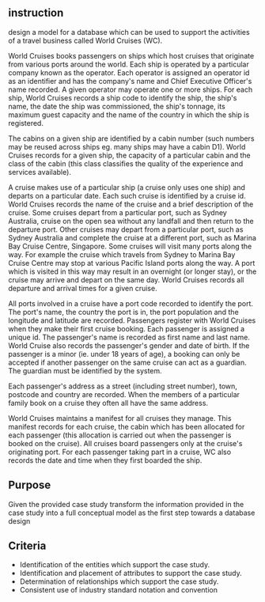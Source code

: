 ## instruction 
design a model for a database which can be used to support the activities of a travel business called World Cruises (WC).

World Cruises books passengers on ships which host cruises that originate from various
ports around the world. Each ship is operated by a particular company known as the
operator. Each operator is assigned an operator id as an identifier and has the company's
name and Chief Executive Officer's name recorded. A given operator may operate one or
more ships. For each ship, World Cruises records a ship code to identify the ship, the ship's
name, the date the ship was commissioned, the ship's tonnage, its maximum guest capacity
and the name of the country in which the ship is registered.

The cabins on a given ship are identified by a cabin number (such numbers may be reused
across ships eg. many ships may have a cabin D1). World Cruises records for a given ship,
the capacity of a particular cabin and the class of the cabin (this class classifies the quality of
the experience and services available).

A cruise makes use of a particular ship (a cruise only uses one ship) and departs on a
particular date. Each such cruise is identified by a cruise id. World Cruises records the
name of the cruise and a brief description of the cruise. Some cruises depart from a
particular port, such as Sydney Australia, cruise on the open sea without any landfall and
then return to the departure port. Other cruises may depart from a particular port, such as
Sydney Australia and complete the cruise at a different port, such as Marina Bay Cruise
Centre, Singapore. Some cruises will visit many ports along the way. For example the cruise
which travels from Sydney to Marina Bay Cruise Centre may stop at various Pacific Island
ports along the way. A port which is visited in this way may result in an overnight (or longer
stay), or the cruise may arrive and depart on the same day. World Cruises records all
departure and arrival times for a given cruise.

All ports involved in a cruise have a port code recorded to identify the port. The port's name,
the country the port is in, the port population and the longitude and latitude are recorded.
Passengers register with World Cruises when they make their first cruise booking. Each
passenger is assigned a unique id. The passenger's name is recorded as first name and
last name. World Cruise also records the passenger's gender and date of birth. If the
passenger is a minor (ie. under 18 years of age), a booking can only be accepted if another
passenger on the same cruise can act as a guardian. The guardian must be identified by the
system.

Each passenger's address as a street (including street number), town, postcode and country
are recorded. When the members of a particular family book on a cruise they often all have
the same address.

World Cruises maintains a manifest for all cruises they manage. This manifest records for
each cruise, the cabin which has been allocated for each passenger (this allocation is
carried out when the passenger is booked on the cruise). All cruises board passengers only
at the cruise's originating port. For each passenger taking part in a cruise, WC also records
the date and time when they first boarded the ship.

## Purpose
Given the provided case study transform the information provided in the case study into a 
full conceptual model as the first step towards a database design

## Criteria
* Identification of the entities which support the case study.
* Identification and placement of attributes to support the case study.
* Determination of relationships which support the case study.
* Consistent use of industry standard notation and convention
